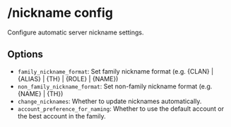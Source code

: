 # /nickname config

Configure automatic server nickname settings.

## Options

- `family_nickname_format`: Set family nickname format (e.g. {CLAN} | {ALIAS} | {TH} | {ROLE} | {NAME})
- `non_family_nickname_format`: Set non-family nickname format (e.g. {NAME} | {TH})
- `change_nicknames`: Whether to update nicknames automatically.
- `account_preference_for_naming`: Whether to use the default account or the best account in the family.

